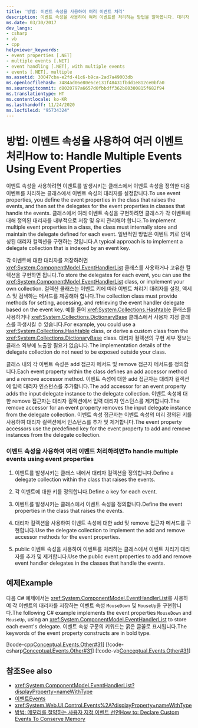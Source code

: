 ```yaml
---
title: '방법: 이벤트 속성을 사용하여 여러 이벤트 처리'
description: 이벤트 속성을 사용하여 여러 이벤트를 처리하는 방법을 알아봅니다. 대리자 컬렉션, 이벤트 키, 이벤트 속성을 정의합니다. 추가 및 제거 접근자 메서드를 구현합니다.
ms.date: 03/30/2017
dev_langs:
- csharp
- vb
- cpp
helpviewer_keywords:
- event properties [.NET]
- multiple events [.NET]
- event handling [.NET], with multiple events
- events [.NET], multiple
ms.assetid: 30047cba-e2fd-41c6-b9ca-2ad7a49003db
ms.openlocfilehash: 7484ad06e80e6ce131f48431fbdd1e812ce0bfa0
ms.sourcegitcommit: d8020797a6657d0fbbdff362b80300815f682f94
ms.translationtype: HT
ms.contentlocale: ko-KR
ms.lasthandoff: 11/24/2020
ms.locfileid: "95734324"
---
```

# <a name="how-to-handle-multiple-events-using-event-properties"></a><span data-ttu-id="fa64a-105">방법: 이벤트 속성을 사용하여 여러 이벤트 처리</span><span class="sxs-lookup"><span data-stu-id="fa64a-105">How to: Handle Multiple Events Using Event Properties</span></span>

<span data-ttu-id="fa64a-106">이벤트 속성을 사용하려면 이벤트를 발생시키는 클래스에서 이벤트 속성을 정의한 다음 이벤트를 처리하는 클래스에서 이벤트 속성의 대리자를 설정합니다.</span><span class="sxs-lookup"><span data-stu-id="fa64a-106">To use event properties, you define the event properties in the class that raises the events, and then set the delegates for the event properties in classes that handle the events.</span></span> <span data-ttu-id="fa64a-107">클래스에서 여러 이벤트 속성을 구현하려면 클래스가 각 이벤트에 대해 정의된 대리자를 내부적으로 저장 및 유지 관리해야 합니다.</span><span class="sxs-lookup"><span data-stu-id="fa64a-107">To implement multiple event properties in a class, the class must internally store and maintain the delegate defined for each event.</span></span> <span data-ttu-id="fa64a-108">일반적인 방법은 이벤트 키로 인덱싱된 대리자 컬렉션을 구현하는 것입니다.</span><span class="sxs-lookup"><span data-stu-id="fa64a-108">A typical approach is to implement a delegate collection that is indexed by an event key.</span></span>  
  
 <span data-ttu-id="fa64a-109">각 이벤트에 대한 대리자를 저장하려면 <xref:System.ComponentModel.EventHandlerList> 클래스를 사용하거나 고유한 컬렉션을 구현하면 됩니다.</span><span class="sxs-lookup"><span data-stu-id="fa64a-109">To store the delegates for each event, you can use the <xref:System.ComponentModel.EventHandlerList> class, or implement your own collection.</span></span> <span data-ttu-id="fa64a-110">컬렉션 클래스는 이벤트 키에 따라 이벤트 처리기 대리자를 설정, 액세스 및 검색하는 메서드를 제공해야 합니다.</span><span class="sxs-lookup"><span data-stu-id="fa64a-110">The collection class must provide methods for setting, accessing, and retrieving the event handler delegate based on the event key.</span></span> <span data-ttu-id="fa64a-111">예를 들어 <xref:System.Collections.Hashtable> 클래스를 사용하거나 <xref:System.Collections.DictionaryBase> 클래스에서 사용자 지정 클래스를 파생시킬 수 있습니다.</span><span class="sxs-lookup"><span data-stu-id="fa64a-111">For example, you could use a <xref:System.Collections.Hashtable> class, or derive a custom class from the <xref:System.Collections.DictionaryBase> class.</span></span> <span data-ttu-id="fa64a-112">대리자 컬렉션의 구현 세부 정보는 클래스 외부에 노출할 필요가 없습니다.</span><span class="sxs-lookup"><span data-stu-id="fa64a-112">The implementation details of the delegate collection do not need to be exposed outside your class.</span></span>  
  
 <span data-ttu-id="fa64a-113">클래스 내의 각 이벤트 속성은 add 접근자 메서드 및 remove 접근자 메서드를 정의합니다.</span><span class="sxs-lookup"><span data-stu-id="fa64a-113">Each event property within the class defines an add accessor method and a remove accessor method.</span></span> <span data-ttu-id="fa64a-114">이벤트 속성에 대한 add 접근자는 대리자 컬렉션에 입력 대리자 인스턴스를 추가합니다.</span><span class="sxs-lookup"><span data-stu-id="fa64a-114">The add accessor for an event property adds the input delegate instance to the delegate collection.</span></span> <span data-ttu-id="fa64a-115">이벤트 속성에 대한 remove 접근자는 대리자 컬렉션에서 입력 대리자 인스턴스를 제거합니다.</span><span class="sxs-lookup"><span data-stu-id="fa64a-115">The remove accessor for an event property removes the input delegate instance from the delegate collection.</span></span> <span data-ttu-id="fa64a-116">이벤트 속성 접근자는 이벤트 속성의 미리 정의된 키를 사용하여 대리자 컬렉션에서 인스턴스를 추가 및 제거합니다.</span><span class="sxs-lookup"><span data-stu-id="fa64a-116">The event property accessors use the predefined key for the event property to add and remove instances from the delegate collection.</span></span>  
  
### <a name="to-handle-multiple-events-using-event-properties"></a><span data-ttu-id="fa64a-117">이벤트 속성을 사용하여 여러 이벤트 처리하려면</span><span class="sxs-lookup"><span data-stu-id="fa64a-117">To handle multiple events using event properties</span></span>  
  
1. <span data-ttu-id="fa64a-118">이벤트를 발생시키는 클래스 내에서 대리자 컬렉션을 정의합니다.</span><span class="sxs-lookup"><span data-stu-id="fa64a-118">Define a delegate collection within the class that raises the events.</span></span>  
  
2. <span data-ttu-id="fa64a-119">각 이벤트에 대한 키를 정의합니다.</span><span class="sxs-lookup"><span data-stu-id="fa64a-119">Define a key for each event.</span></span>  
  
3. <span data-ttu-id="fa64a-120">이벤트를 발생시키는 클래스에서 이벤트 속성을 정의합니다.</span><span class="sxs-lookup"><span data-stu-id="fa64a-120">Define the event properties in the class that raises the events.</span></span>  
  
4. <span data-ttu-id="fa64a-121">대리자 컬렉션을 사용하여 이벤트 속성에 대한 add 및 remove 접근자 메서드를 구현합니다.</span><span class="sxs-lookup"><span data-stu-id="fa64a-121">Use the delegate collection to implement the add and remove accessor methods for the event properties.</span></span>  
  
5. <span data-ttu-id="fa64a-122">public 이벤트 속성을 사용하여 이벤트를 처리하는 클래스에서 이벤트 처리기 대리자를 추가 및 제거합니다.</span><span class="sxs-lookup"><span data-stu-id="fa64a-122">Use the public event properties to add and remove event handler delegates in the classes that handle the events.</span></span>  
  
## <a name="example"></a><span data-ttu-id="fa64a-123">예제</span><span class="sxs-lookup"><span data-stu-id="fa64a-123">Example</span></span>  

 <span data-ttu-id="fa64a-124">다음 C# 예제에서는 <xref:System.ComponentModel.EventHandlerList>를 사용하여 각 이벤트의 대리자를 저장하는 이벤트 속성 `MouseDown` 및 `MouseUp`을 구현합니다.</span><span class="sxs-lookup"><span data-stu-id="fa64a-124">The following C# example implements the event properties `MouseDown` and `MouseUp`, using an <xref:System.ComponentModel.EventHandlerList> to store each event's delegate.</span></span> <span data-ttu-id="fa64a-125">이벤트 속성 구문의 키워드는 굵은 글꼴로 표시됩니다.</span><span class="sxs-lookup"><span data-stu-id="fa64a-125">The keywords of the event property constructs are in bold type.</span></span>  
  
 [!code-cpp[Conceptual.Events.Other#31](../../../samples/snippets/cpp/VS_Snippets_CLR/conceptual.events.other/cpp/example3.cpp#31)]
 [!code-csharp[Conceptual.Events.Other#31](../../../samples/snippets/csharp/VS_Snippets_CLR/conceptual.events.other/cs/example3.cs#31)]
 [!code-vb[Conceptual.Events.Other#31](../../../samples/snippets/visualbasic/VS_Snippets_CLR/conceptual.events.other/vb/example3.vb#31)]  
  
## <a name="see-also"></a><span data-ttu-id="fa64a-126">참조</span><span class="sxs-lookup"><span data-stu-id="fa64a-126">See also</span></span>

- <xref:System.ComponentModel.EventHandlerList?displayProperty=nameWithType>
- [<span data-ttu-id="fa64a-127">이벤트</span><span class="sxs-lookup"><span data-stu-id="fa64a-127">Events</span></span>](index.md)
- <xref:System.Web.UI.Control.Events%2A?displayProperty=nameWithType>
- [<span data-ttu-id="fa64a-128">방법: 메모리를 절약하는 사용자 지정 이벤트 선언</span><span class="sxs-lookup"><span data-stu-id="fa64a-128">How to: Declare Custom Events To Conserve Memory</span></span>](../../visual-basic/programming-guide/language-features/events/how-to-declare-custom-events-to-conserve-memory.md)
